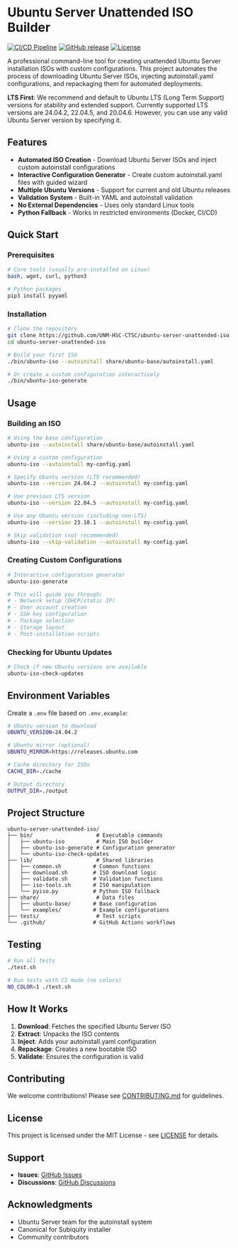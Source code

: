 # Ubuntu Server Unattended ISO Builder

[![CI/CD Pipeline](https://github.com/UNM-HSC-CTSC/ubuntu-server-unattended-iso/actions/workflows/ci.yml/badge.svg)](https://github.com/UNM-HSC-CTSC/ubuntu-server-unattended-iso/actions)
[![GitHub release](https://img.shields.io/github/release/UNM-HSC-CTSC/ubuntu-server-unattended-iso.svg)](https://github.com/UNM-HSC-CTSC/ubuntu-server-unattended-iso/releases)
[![License](https://img.shields.io/github/license/UNM-HSC-CTSC/ubuntu-server-unattended-iso.svg)](LICENSE)

A professional command-line tool for creating unattended Ubuntu Server installation ISOs with custom configurations. This project automates the process of downloading Ubuntu Server ISOs, injecting autoinstall.yaml configurations, and repackaging them for automated deployments.

**LTS First**: We recommend and default to Ubuntu LTS (Long Term Support) versions for stability and extended support. Currently supported LTS versions are 24.04.2, 22.04.5, and 20.04.6. However, you can use any valid Ubuntu Server version by specifying it.

## Features

- **Automated ISO Creation** - Download Ubuntu Server ISOs and inject custom autoinstall configurations
- **Interactive Configuration Generator** - Create custom autoinstall.yaml files with guided wizard
- **Multiple Ubuntu Versions** - Support for current and old Ubuntu releases
- **Validation System** - Built-in YAML and autoinstall validation
- **No External Dependencies** - Uses only standard Linux tools
- **Python Fallback** - Works in restricted environments (Docker, CI/CD)

## Quick Start

### Prerequisites

```bash
# Core tools (usually pre-installed on Linux)
bash, wget, curl, python3

# Python packages
pip3 install pyyaml
```

### Installation

```bash
# Clone the repository
git clone https://github.com/UNM-HSC-CTSC/ubuntu-server-unattended-iso.git
cd ubuntu-server-unattended-iso

# Build your first ISO
./bin/ubuntu-iso --autoinstall share/ubuntu-base/autoinstall.yaml

# Or create a custom configuration interactively
./bin/ubuntu-iso-generate
```

## Usage

### Building an ISO

```bash
# Using the base configuration
ubuntu-iso --autoinstall share/ubuntu-base/autoinstall.yaml

# Using a custom configuration
ubuntu-iso --autoinstall my-config.yaml

# Specify Ubuntu version (LTS recommended)
ubuntu-iso --version 24.04.2 --autoinstall my-config.yaml

# Use previous LTS version
ubuntu-iso --version 22.04.5 --autoinstall my-config.yaml

# Use any Ubuntu version (including non-LTS)
ubuntu-iso --version 23.10.1 --autoinstall my-config.yaml

# Skip validation (not recommended)
ubuntu-iso --skip-validation --autoinstall my-config.yaml
```

### Creating Custom Configurations

```bash
# Interactive configuration generator
ubuntu-iso-generate

# This will guide you through:
# - Network setup (DHCP/static IP)
# - User account creation
# - SSH key configuration
# - Package selection
# - Storage layout
# - Post-installation scripts
```

### Checking for Ubuntu Updates

```bash
# Check if new Ubuntu versions are available
ubuntu-iso-check-updates
```

## Environment Variables

Create a `.env` file based on `.env.example`:

```bash
# Ubuntu version to download
UBUNTU_VERSION=24.04.2

# Ubuntu mirror (optional)
UBUNTU_MIRROR=https://releases.ubuntu.com

# Cache directory for ISOs
CACHE_DIR=./cache

# Output directory
OUTPUT_DIR=./output
```

## Project Structure

```
ubuntu-server-unattended-iso/
├── bin/                    # Executable commands
│   ├── ubuntu-iso          # Main ISO builder
│   ├── ubuntu-iso-generate # Configuration generator
│   └── ubuntu-iso-check-updates
├── lib/                    # Shared libraries
│   ├── common.sh          # Common functions
│   ├── download.sh        # ISO download logic
│   ├── validate.sh        # Validation functions
│   ├── iso-tools.sh       # ISO manipulation
│   └── pyiso.py           # Python ISO fallback
├── share/                  # Data files
│   ├── ubuntu-base/       # Base configuration
│   └── examples/          # Example configurations
├── tests/                  # Test scripts
└── .github/               # GitHub Actions workflows
```

## Testing

```bash
# Run all tests
./test.sh

# Run tests with CI mode (no colors)
NO_COLOR=1 ./test.sh
```

## How It Works

1. **Download**: Fetches the specified Ubuntu Server ISO
2. **Extract**: Unpacks the ISO contents
3. **Inject**: Adds your autoinstall.yaml configuration
4. **Repackage**: Creates a new bootable ISO
5. **Validate**: Ensures the configuration is valid

## Contributing

We welcome contributions! Please see [CONTRIBUTING.md](CONTRIBUTING.md) for guidelines.

## License

This project is licensed under the MIT License - see [LICENSE](LICENSE) for details.

## Support

- **Issues**: [GitHub Issues](https://github.com/UNM-HSC-CTSC/ubuntu-server-unattended-iso/issues)
- **Discussions**: [GitHub Discussions](https://github.com/UNM-HSC-CTSC/ubuntu-server-unattended-iso/discussions)

## Acknowledgments

- Ubuntu Server team for the autoinstall system
- Canonical for Subiquity installer
- Community contributors